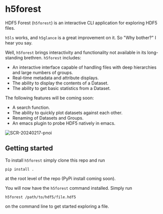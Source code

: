 # h5forest
HDF5 Forest (`h5forest`) is an interactive CLI application for exploring HDF5 files.

`h5ls` works, and `h5glance` is a great improvement on it. So "Why bother?" I hear you say. 

Well, `h5forest` brings interactivity and functionality not available in its long-standing brethren. `h5forest` includes:

- An interactive interface capable of handling files with deep hierarchies and large numbers of groups.
- Real-time metadata and attribute displays.
- The ability to display the contents of a Dataset.
- The ability to get basic statistics from a Dataset.

The following features will be coming soon:
- A search function.
- The ability to quickly plot datasets against each other.
- Renaming of Datasets and Groups.
- An emacs plugin to probe HDF5 natively in emacs.

![SCR-20240217-pnoi](https://github.com/WillJRoper/h5forest/assets/40025495/365a9a54-95ce-4642-8e60-b3c176b40201)

## Getting started

To install `h5forest` simply clone this repo and run

```
pip install .
```

at the root level of the repo (PyPi install coming soon). 

You will now have the `h5forest` command installed. Simply run

```
h5forest /path/to/hdf5/file.hdf5
```

on the command line to get started exploring a file.

